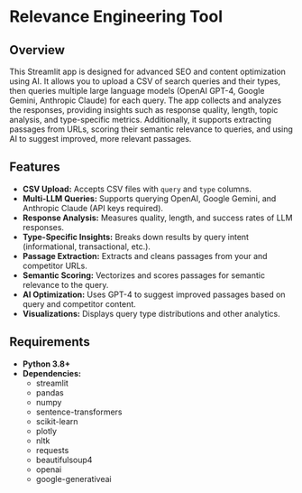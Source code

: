 # Relevance Engineering Tool

## Overview

This Streamlit app is designed for advanced SEO and content optimization using AI. It allows you to upload a CSV of search queries and their types, then queries multiple large language models (OpenAI GPT-4, Google Gemini, Anthropic Claude) for each query. The app collects and analyzes the responses, providing insights such as response quality, length, topic analysis, and type-specific metrics. Additionally, it supports extracting passages from URLs, scoring their semantic relevance to queries, and using AI to suggest improved, more relevant passages.

## Features

- **CSV Upload:** Accepts CSV files with `query` and `type` columns.
- **Multi-LLM Queries:** Supports querying OpenAI, Google Gemini, and Anthropic Claude (API keys required).
- **Response Analysis:** Measures quality, length, and success rates of LLM responses.
- **Type-Specific Insights:** Breaks down results by query intent (informational, transactional, etc.).
- **Passage Extraction:** Extracts and cleans passages from your and competitor URLs.
- **Semantic Scoring:** Vectorizes and scores passages for semantic relevance to the query.
- **AI Optimization:** Uses GPT-4 to suggest improved passages based on query and competitor content.
- **Visualizations:** Displays query type distributions and other analytics.

## Requirements

- **Python 3.8+**
- **Dependencies:**
  - streamlit
  - pandas
  - numpy
  - sentence-transformers
  - scikit-learn
  - plotly
  - nltk
  - requests
  - beautifulsoup4
  - openai
  - google-generativeai
